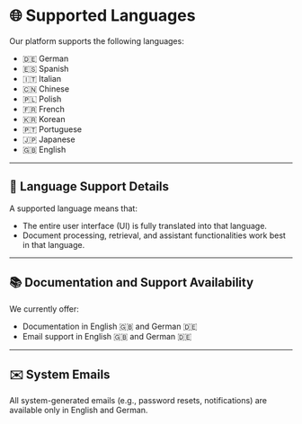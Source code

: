 # 🌐 Supported Languages

Our platform supports the following languages:

-	🇩🇪 German
-	🇪🇸 Spanish
-	🇮🇹 Italian
-	🇨🇳 Chinese
-	🇵🇱 Polish
-	🇫🇷 French
-	🇰🇷 Korean
-	🇵🇹 Portuguese
-	🇯🇵 Japanese
-	🇬🇧 English

---

## 🧩 Language Support Details

A supported language means that:

-	The entire user interface (UI) is fully translated into that language.
-	Document processing, retrieval, and assistant functionalities work best in that language.

---

## 📚 Documentation and Support Availability

We currently offer:

- Documentation in English 🇬🇧 and German 🇩🇪
- Email support in English 🇬🇧 and German 🇩🇪

---

## ✉️ System Emails

All system-generated emails (e.g., password resets, notifications) are available only in English and German.